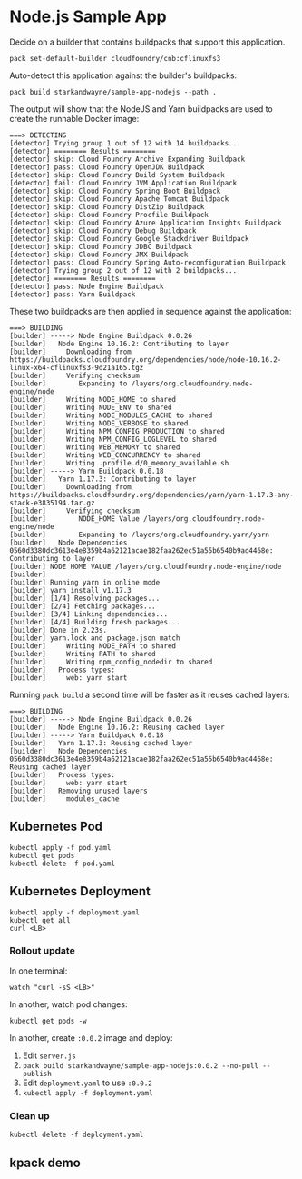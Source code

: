 # Node.js Sample App

Decide on a builder that contains buildpacks that support this application.

```plain
pack set-default-builder cloudfoundry/cnb:cflinuxfs3
```

Auto-detect this application against the builder's buildpacks:

```plain
pack build starkandwayne/sample-app-nodejs --path .
```

The output will show that the NodeJS and Yarn buildpacks are used to create the runnable Docker image:

```plain
===> DETECTING
[detector] Trying group 1 out of 12 with 14 buildpacks...
[detector] ======== Results ========
[detector] skip: Cloud Foundry Archive Expanding Buildpack
[detector] pass: Cloud Foundry OpenJDK Buildpack
[detector] skip: Cloud Foundry Build System Buildpack
[detector] fail: Cloud Foundry JVM Application Buildpack
[detector] skip: Cloud Foundry Spring Boot Buildpack
[detector] skip: Cloud Foundry Apache Tomcat Buildpack
[detector] skip: Cloud Foundry DistZip Buildpack
[detector] skip: Cloud Foundry Procfile Buildpack
[detector] skip: Cloud Foundry Azure Application Insights Buildpack
[detector] skip: Cloud Foundry Debug Buildpack
[detector] skip: Cloud Foundry Google Stackdriver Buildpack
[detector] skip: Cloud Foundry JDBC Buildpack
[detector] skip: Cloud Foundry JMX Buildpack
[detector] pass: Cloud Foundry Spring Auto-reconfiguration Buildpack
[detector] Trying group 2 out of 12 with 2 buildpacks...
[detector] ======== Results ========
[detector] pass: Node Engine Buildpack
[detector] pass: Yarn Buildpack
```

These two buildpacks are then applied in sequence against the application:

```plain
===> BUILDING
[builder] -----> Node Engine Buildpack 0.0.26
[builder]   Node Engine 10.16.2: Contributing to layer
[builder]     Downloading from https://buildpacks.cloudfoundry.org/dependencies/node/node-10.16.2-linux-x64-cflinuxfs3-9d21a165.tgz
[builder]     Verifying checksum
[builder]        Expanding to /layers/org.cloudfoundry.node-engine/node
[builder]     Writing NODE_HOME to shared
[builder]     Writing NODE_ENV to shared
[builder]     Writing NODE_MODULES_CACHE to shared
[builder]     Writing NODE_VERBOSE to shared
[builder]     Writing NPM_CONFIG_PRODUCTION to shared
[builder]     Writing NPM_CONFIG_LOGLEVEL to shared
[builder]     Writing WEB_MEMORY to shared
[builder]     Writing WEB_CONCURRENCY to shared
[builder]     Writing .profile.d/0_memory_available.sh
[builder] -----> Yarn Buildpack 0.0.18
[builder]   Yarn 1.17.3: Contributing to layer
[builder]     Downloading from https://buildpacks.cloudfoundry.org/dependencies/yarn/yarn-1.17.3-any-stack-e3835194.tar.gz
[builder]     Verifying checksum
[builder]        NODE_HOME Value /layers/org.cloudfoundry.node-engine/node
[builder]        Expanding to /layers/org.cloudfoundry.yarn/yarn
[builder]   Node Dependencies 0560d3380dc3613e4e8359b4a62121acae182faa262ec51a55b6540b9ad4468e: Contributing to layer
[builder] NODE HOME VALUE /layers/org.cloudfoundry.node-engine/node
[builder]
[builder] Running yarn in online mode
[builder] yarn install v1.17.3
[builder] [1/4] Resolving packages...
[builder] [2/4] Fetching packages...
[builder] [3/4] Linking dependencies...
[builder] [4/4] Building fresh packages...
[builder] Done in 2.23s.
[builder] yarn.lock and package.json match
[builder]     Writing NODE_PATH to shared
[builder]     Writing PATH to shared
[builder]     Writing npm_config_nodedir to shared
[builder]   Process types:
[builder]     web: yarn start
```

Running `pack build` a second time will be faster as it reuses cached layers:

```plain
===> BUILDING
[builder] -----> Node Engine Buildpack 0.0.26
[builder]   Node Engine 10.16.2: Reusing cached layer
[builder] -----> Yarn Buildpack 0.0.18
[builder]   Yarn 1.17.3: Reusing cached layer
[builder]   Node Dependencies 0560d3380dc3613e4e8359b4a62121acae182faa262ec51a55b6540b9ad4468e: Reusing cached layer
[builder]   Process types:
[builder]     web: yarn start
[builder]   Removing unused layers
[builder]     modules_cache
```

## Kubernetes Pod

```plain
kubectl apply -f pod.yaml
kubectl get pods
kubectl delete -f pod.yaml
```

## Kubernetes Deployment

```plain
kubectl apply -f deployment.yaml
kubectl get all
curl <LB>
```

### Rollout update

In one terminal:

```plain
watch "curl -sS <LB>"
```

In another, watch pod changes:

```plain
kubectl get pods -w
```

In another, create `:0.0.2` image and deploy:

1. Edit `server.js`
1. `pack build starkandwayne/sample-app-nodejs:0.0.2 --no-pull --publish`
1. Edit `deployment.yaml` to use `:0.0.2`
1. `kubectl apply -f deployment.yaml`

### Clean up

```plain
kubectl delete -f deployment.yaml
```

## kpack demo

